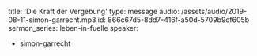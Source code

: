title: 'Die Kraft der Vergebung'
type: message
audio: /assets/audio/2019-08-11-simon-garrecht.mp3
id: 866c67d5-8dd7-416f-a50d-5709b9cf605b
sermon_series: leben-in-fuelle
speaker:
  - simon-garrecht

